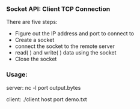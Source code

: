 ### Socket API: Client TCP Connection

There are five steps:

* Figure out the IP address and port to connect to
* Create a socket
* connect the socket to the remote server
* read( ) and write( ) data using the socket
* Close the socket

### Usage:

server: nc -l port output.bytes

client: ./client host port demo.txt
